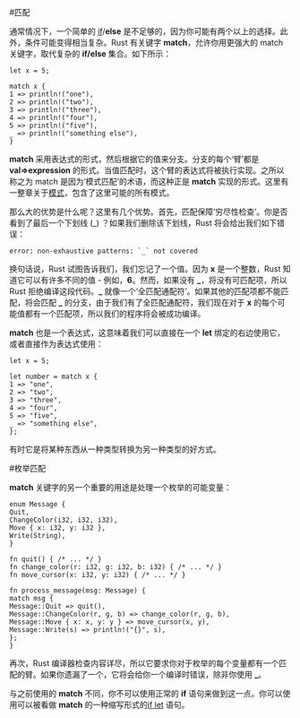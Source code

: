 #匹配

通常情况下，一个简单的 <a href="http://doc.rust-lang.org/stable/book/if.html">if</a>/**else** 是不足够的，因为你可能有两个以上的选择。此外，条件可能变得相当复杂。Rust 有关键字      **match**，允许你用更强大的 match 关键字，取代复杂的 **if/else** 集合。如下所示：  

    let x = 5;
    
    match x {
    1 => println!("one"),
    2 => println!("two"),
    3 => println!("three"),
    4 => println!("four"),
    5 => println!("five"),
    _ => println!("something else"),
    }

**match** 采用表达式的形式，然后根据它的值来分支。分支的每个‘臂’都是 **val=>expression** 的形式。当值匹配时，这个臂的表达式将被执行实现。之所以称之为 match 是因为‘模式匹配’的术语，而这种正是  **match** 实现的形式。这里有一整章关于<a href="http://doc.rust-lang.org/stable/book/patterns.html">模式</a>，包含了这里可能的所有模式。  

那么大的优势是什么呢？这里有几个优势。首先，匹配保障‘穷尽性检查’。你是否看到了最后一个下划线 (\_) ？如果我们删除该下划线，Rust 将会给出我们如下错误：  
    
    error: non-exhaustive patterns: `_` not covered

换句话说，Rust 试图告诉我们，我们忘记了一个值。因为 **x** 是一个整数，Rust 知道它可以有许多不同的值 - 例如，**6**。然而，如果没有 **\_**，将没有可匹配项，所以 Rust 拒绝编译这段代码。**\_**  就像一个‘全匹配通配符’。如果其他的匹配项都不能匹配，将会匹配 **\_** 的分支，由于我们有了全匹配通配符，我们现在对于 **x** 的每个可能值都有一个匹配项，所以我们的程序将会被成功编译。  

**match** 也是一个表达式，这意味着我们可以直接在一个 **let** 绑定的右边使用它，或者直接作为表达式使用：  

    let x = 5;
    
    let number = match x {
    1 => "one",
    2 => "two",
    3 => "three",
    4 => "four",
    5 => "five",
    _ => "something else",
    };

有时它是将某种东西从一种类型转换为另一种类型的好方式。  

#枚举匹配

**match** 关键字的另一个重要的用途是处理一个枚举的可能变量：  
    
    enum Message {
    Quit,
    ChangeColor(i32, i32, i32),
    Move { x: i32, y: i32 },
    Write(String),
    }
    
    fn quit() { /* ... */ }
    fn change_color(r: i32, g: i32, b: i32) { /* ... */ }
    fn move_cursor(x: i32, y: i32) { /* ... */ }
    
    fn process_message(msg: Message) {
    match msg {
    Message::Quit => quit(),
    Message::ChangeColor(r, g, b) => change_color(r, g, b),
    Message::Move { x: x, y: y } => move_cursor(x, y),
    Message::Write(s) => println!("{}", s),
    };
    }

再次，Rust 编译器检查内容详尽，所以它要求你对于枚举的每个变量都有一个匹配的臂。如果你遗漏了一个，它将会给你一个编译时错误，除非你使用 **\_**。   

与之前使用的 **match** 不同，你不可以使用正常的 **if** 语句来做到这一点。你可以使用可以被看做 **match** 的一种缩写形式的<a href="http://doc.rust-lang.org/stable/book/if-let.html">if let</a> 语句。
